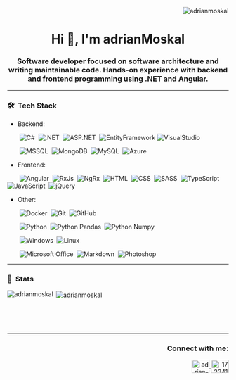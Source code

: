 <p align="right"> <img src="https://komarev.com/ghpvc/?username=adrianmoskal&label=Profile%20views&color=0e75b6&style=flat" alt="adrianmoskal" /> </p>
<h1 align="center">Hi 👋, I'm adrianMoskal</h1>
<h3 align="center">Software developer focused on software architecture and writing maintainable code. Hands-on experience with backend and frontend programming using .NET and Angular.</h3>

---

### 🛠 &nbsp;Tech Stack

- Backend:

&nbsp;&nbsp;&nbsp;&nbsp;&nbsp;&nbsp;
![C#](https://img.shields.io/badge/-C%23-05122A?style=flat&logo=c-sharp)&nbsp;
![.NET](https://img.shields.io/badge/-.NET-05122A?style=flat&logo=dotnet)&nbsp;
![ASP.NET](https://img.shields.io/badge/-ASP.NET-05122A?style=flat&logo=dotnet)&nbsp;
![EntityFramework](https://img.shields.io/badge/-Entity_Framework-05122A?style=flat&logo=dotnet)
![VisualStudio](https://img.shields.io/badge/-Visual%20Studio-05122A?style=flat&logo=visualstudio)&nbsp;

&nbsp;&nbsp;&nbsp;&nbsp;&nbsp;&nbsp;
![MSSQL](https://img.shields.io/badge/-Microsoft%20SQL%20Server-05122A?style=flat&logo=microsoft%20sql%20server)&nbsp;
![MongoDB](https://img.shields.io/badge/-MongoDB-05122A?style=flat&logo=mongodb)&nbsp;
![MySQL](https://img.shields.io/badge/-MySQL-05122A?style=flat&logo=mysql)&nbsp;
![Azure](https://img.shields.io/badge/-Azure-05122A?style=flat&logo=azuredevops)


- Frontend:

&nbsp;&nbsp;&nbsp;&nbsp;&nbsp;&nbsp;
![Angular](https://img.shields.io/badge/-Angular-05122A?style=flat&logo=angular)&nbsp;
![RxJs](https://img.shields.io/badge/-RxJs-05122A?style=flat&logo=angular)&nbsp;
![NgRx](https://img.shields.io/badge/-NgRx-05122A?style=flat&logo=angular)&nbsp;
![HTML](https://img.shields.io/badge/-HTML-05122A?style=flat&logo=HTML5)&nbsp;
![CSS](https://img.shields.io/badge/-CSS-05122A?style=flat&logo=CSS3&logoColor=1572B6)&nbsp;
![SASS](https://img.shields.io/badge/-SASS-05122A?style=flat&logo=SASS&logoColor=1572B6)&nbsp;
![TypeScript](https://img.shields.io/badge/-TypeScript-05122A?style=flat&logo=typescript)&nbsp;
![JavaScript](https://img.shields.io/badge/-JavaScript-05122A?style=flat&logo=javascript)&nbsp;
![jQuery](https://img.shields.io/badge/-jQuery-05122A?style=flat&logo=jquery)

- Other:

&nbsp;&nbsp;&nbsp;&nbsp;&nbsp;&nbsp;
![Docker](https://img.shields.io/badge/-Docker-05122A?style=flat&logo=docker)&nbsp;
![Git](https://img.shields.io/badge/-Git-05122A?style=flat&logo=git)&nbsp;
![GitHub](https://img.shields.io/badge/-GitHub-05122A?style=flat&logo=github)

&nbsp;&nbsp;&nbsp;&nbsp;&nbsp;&nbsp;
![Python](https://img.shields.io/badge/-Python-05122A?style=flat&logo=python)&nbsp;
![Python Pandas](https://img.shields.io/badge/-Pandas-05122A?style=flat&logo=pandas)&nbsp;
![Python Numpy](https://img.shields.io/badge/-Numpy-05122A?style=flat&logo=numpy)&nbsp;

&nbsp;&nbsp;&nbsp;&nbsp;&nbsp;&nbsp;
![Windows](https://img.shields.io/badge/-Windows-05122A?style=flat&logo=windows)&nbsp;
![Linux](https://img.shields.io/badge/-Linux-05122A?style=flat&logo=linux)

&nbsp;&nbsp;&nbsp;&nbsp;&nbsp;&nbsp;
![Microsoft Office](https://img.shields.io/badge/-Microsoft_Office-05122A?style=flat&logo=microsoft-office)&nbsp;
![Markdown](https://img.shields.io/badge/-Markdown-05122A?style=flat&logo=markdown)&nbsp;
![Photoshop](https://img.shields.io/badge/-Photoshop-05122A?style=flat&logo=adobe-photoshop)

---

### 📝 &nbsp;Stats

<p><img align="left" src="https://github-readme-stats.vercel.app/api/top-langs/?username=adrianmoskal&theme=tokyonight&layout=default" alt="adrianmoskal" /></p>

<p>&nbsp;<img align="center" src="https://github-readme-stats.vercel.app/api?username=adrianmoskal&show_icons=true&locale=en&theme=tokyonight&layout=compact" alt="adrianmoskal" /></p><br /><br /><br />

---

<h3 align="right">Connect with me:</h3>
<p align="right">
  <a href="https://linkedin.com/in/adrian-moskal-990a5a191" target="blank">
    <img align="center" src="https://raw.githubusercontent.com/rahuldkjain/github-profile-readme-generator/master/src/images/icons/Social/linked-in-alt.svg" alt="adrian-moskal-990a5a191" height="30" width="40" />
  </a>
  <a href="https://stackoverflow.com/users/17234168" target="blank">
    <img align="center" src="https://raw.githubusercontent.com/rahuldkjain/github-profile-readme-generator/master/src/images/icons/Social/stack-overflow.svg" alt="17234168" height="30" width="40" />
  </a>
</p>
